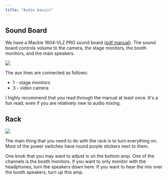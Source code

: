 ```yaml
---
title: "Audio basics"
---
```


## Sound Board

We have a Mackie 1604-VLZ PRO sound board ([pdf manual](http://www.mackie.com/pdf/1604vlzpro_om.pdf)).
The sound board controls volume to the camera, the stage monitors, the booth monitors, and the main speakers.

<img src="/images/l/sound-board.jpg" class="img-responsive">

The aux lines are connected as follows:

* 1 - stage monitors
* 3 - video camera

I highly recommend that you read through the manual at least once. It's a fun read, even if you are relatively new to audio mixing.

## Rack

<img src="/images/l/rack.jpg" class="img-responsive">

The main thing that you need to do with the rack is to turn everything on. Most of the power switches have round purple stickers next to them.

One knob that you may want to adjust is on the bottom amp. One of the channels is the booth monitors. If you want to only monitor with the headphones, turn the speakers down here. If you want to hear the mix over the booth speakers, turn up this amp.
